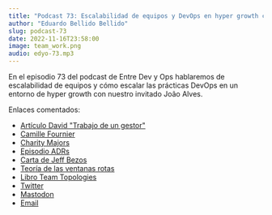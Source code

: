 ```yaml
---
title: "Podcast 73: Escalabilidad de equipos y DevOps en hyper growth con João Alves"
author: "Eduardo Bellido Bellido"
slug: podcast-73
date: 2022-11-16T23:58:00
image: team_work.png
audio: edyo-73.mp3
---
```


En el episodio 73 del podcast de Entre Dev y Ops hablaremos de escalabilidad de equipos y cómo escalar las prácticas DevOps en un entorno de hyper growth con nuestro invitado João Alves.

<!--more-->

Enlaces comentados:

- [Artículo David "Trabajo de un gestor"](https://www.entredevyops.es/posts/cual-es-el-trabajo-de-un-gestor.html)
- [Camille Fournier ](https://twitter.com/skamille)
- [Charity Majors](https://twitter.com/mipsytipsy)
- [Episodio ADRs](https://www.entredevyops.es/podcasts/podcast-68.html)
- [Carta de Jeff Bezos](https://www.aboutamazon.com/news/company-news/2016-letter-to-shareholders)
- [Teoría de las ventanas rotas](https://es.wikipedia.org/wiki/Teor%C3%ADa_de_las_ventanas_rotas)
- [Libro Team Topologies](https://amzn.to/3hfNfCS)
- [Twitter](https://twitter.com/joaoqalves)
- [Mastodon](https://mastodon.social/@joaoqalves@mastodon.online#)
- [Email](mailto:joaoqalves@hey.com)
